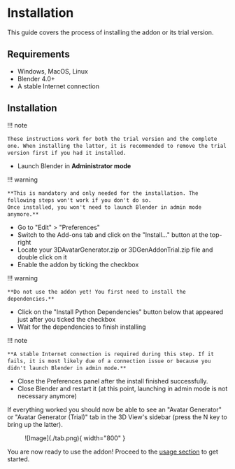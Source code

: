 # Installation

This guide covers the process of installing the addon or its trial version.

## Requirements

* Windows, MacOS, Linux
* Blender 4.0+
* A stable Internet connection

## Installation

!!! note

    These instructions work for both the trial version and the complete one. When installing the latter, it is recommended to remove the trial
    version first if you had it installed.

* Launch Blender in **Administrator mode**

!!! warning

    **This is mandatory and only needed for the installation. The following steps won't work if you don't do so.
    Once installed, you won't need to launch Blender in admin mode anymore.**

* Go to "Edit" > "Preferences"
* Switch to the Add-ons tab and click on the "Install..." button at the top-right
* Locate your 3DAvatarGenerator.zip or 3DGenAddonTrial.zip file and double click on it
* Enable the addon by ticking the checkbox

!!! warning

    **Do not use the addon yet! You first need to install the dependencies.**

* Click on the "Install Python Dependencies" button below that appeared just after you ticked the checkbox
* Wait for the dependencies to finish installing 

!!! note

    **A stable Internet connection is required during this step. If it fails, it is most likely due of a connection issue or because you didn't launch Blender in admin mode.**

* Close the Preferences panel after the install finished successfully.
* Close Blender and restart it (at this point, launching in admin mode is not necessary anymore)

If everything worked you should now be able to see an "Avatar Generator" or "Avatar Generator (Trial)" tab in the 3D View's sidebar (press the N key to bring up the latter).

<figure markdown>
  ![Image](./tab.png){ width="800" }
</figure>

You are now ready to use the addon! Proceed to the [usage section](../how-to-use/views.md) to get started.